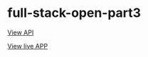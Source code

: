 # full-stack-open-part3

[View API](https://phnbk-backend.fly.dev/api/persons) 

[View live APP](https://phnbk-backend.fly.dev/) 
